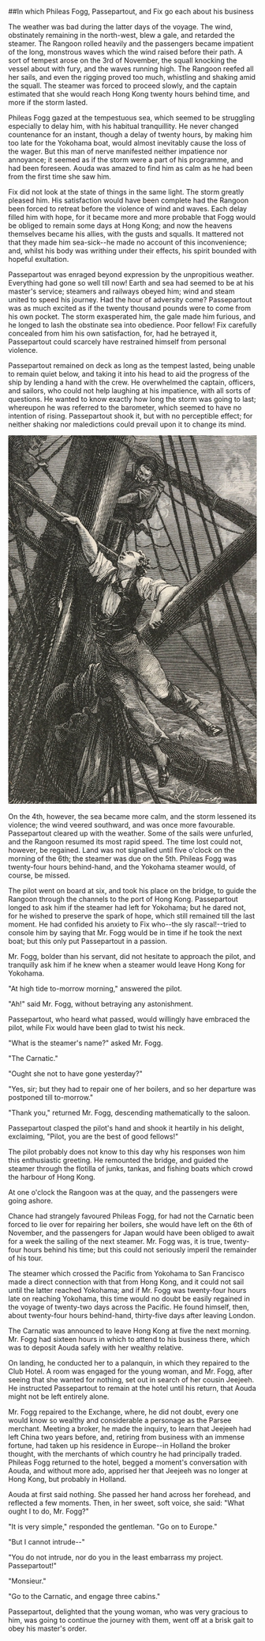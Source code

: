 ##In which Phileas Fogg, Passepartout, and Fix go each about his business

The weather was bad during the latter days of the voyage.  The wind,
obstinately remaining in the north-west, blew a gale, and retarded the
steamer.  The Rangoon rolled heavily and the passengers became
impatient of the long, monstrous waves which the wind raised before
their path.  A sort of tempest arose on the 3rd of November, the squall
knocking the vessel about with fury, and the waves running high.  The
Rangoon reefed all her sails, and even the rigging proved too much,
whistling and shaking amid the squall.  The steamer was forced to
proceed slowly, and the captain estimated that she would reach Hong
Kong twenty hours behind time, and more if the storm lasted.

Phileas Fogg gazed at the tempestuous sea, which seemed to be
struggling especially to delay him, with his habitual tranquillity.  He
never changed countenance for an instant, though a delay of twenty
hours, by making him too late for the Yokohama boat, would almost
inevitably cause the loss of the wager.  But this man of nerve
manifested neither impatience nor annoyance; it seemed as if the storm
were a part of his programme, and had been foreseen.  Aouda was amazed
to find him as calm as he had been from the first time she saw him.

Fix did not look at the state of things in the same light.  The storm
greatly pleased him.  His satisfaction would have been complete had the
Rangoon been forced to retreat before the violence of wind and waves.
Each delay filled him with hope, for it became more and more probable
that Fogg would be obliged to remain some days at Hong Kong; and now
the heavens themselves became his allies, with the gusts and squalls.
It mattered not that they made him sea-sick--he made no account of this
inconvenience; and, whilst his body was writhing under their effects,
his spirit bounded with hopeful exultation.

Passepartout was enraged beyond expression by the unpropitious weather.
Everything had gone so well till now!  Earth and sea had seemed to be
at his master's service; steamers and railways obeyed him; wind and
steam united to speed his journey.  Had the hour of adversity come?
Passepartout was as much excited as if the twenty thousand pounds were
to come from his own pocket.  The storm exasperated him, the gale made
him furious, and he longed to lash the obstinate sea into obedience.
Poor fellow!  Fix carefully concealed from him his own satisfaction,
for, had he betrayed it, Passepartout could scarcely have restrained
himself from personal violence.

Passepartout remained on deck as long as the tempest lasted, being
unable to remain quiet below, and taking it into his head to aid the
progress of the ship by lending a hand with the crew.  He overwhelmed
the captain, officers, and sailors, who could not help laughing at his
impatience, with all sorts of questions.  He wanted to know exactly how
long the storm was going to last; whereupon he was referred to the
barometer, which seemed to have no intention of rising.  Passepartout
shook it, but with no perceptible effect; for neither shaking nor
maledictions could prevail upon it to change its mind.

![He took a hand at everything and astonished the crew][1]

On the 4th, however, the sea became more calm, and the storm lessened
its violence; the wind veered southward, and was once more favourable.
Passepartout cleared up with the weather.  Some of the sails were
unfurled, and the Rangoon resumed its most rapid speed.  The time lost
could not, however, be regained.  Land was not signalled until five
o'clock on the morning of the 6th; the steamer was due on the 5th.
Phileas Fogg was twenty-four hours behind-hand, and the Yokohama
steamer would, of course, be missed.

The pilot went on board at six, and took his place on the bridge, to
guide the Rangoon through the channels to the port of Hong Kong.
Passepartout longed to ask him if the steamer had left for Yokohama;
but he dared not, for he wished to preserve the spark of hope, which
still remained till the last moment.  He had confided his anxiety to
Fix who--the sly rascal!--tried to console him by saying that Mr. Fogg
would be in time if he took the next boat; but this only put
Passepartout in a passion.

Mr. Fogg, bolder than his servant, did not hesitate to approach the
pilot, and tranquilly ask him if he knew when a steamer would leave
Hong Kong for Yokohama.

"At high tide to-morrow morning," answered the pilot.

"Ah!" said Mr. Fogg, without betraying any astonishment.

Passepartout, who heard what passed, would willingly have embraced the
pilot, while Fix would have been glad to twist his neck.

"What is the steamer's name?" asked Mr. Fogg.

"The Carnatic."

"Ought she not to have gone yesterday?"

"Yes, sir; but they had to repair one of her boilers, and so her
departure was postponed till to-morrow."

"Thank you," returned Mr. Fogg, descending mathematically to the saloon.

Passepartout clasped the pilot's hand and shook it heartily in his
delight, exclaiming, "Pilot, you are the best of good fellows!"

The pilot probably does not know to this day why his responses won him
this enthusiastic greeting.  He remounted the bridge, and guided the
steamer through the flotilla of junks, tankas, and fishing boats which
crowd the harbour of Hong Kong.

At one o'clock the Rangoon was at the quay, and the passengers were
going ashore.

Chance had strangely favoured Phileas Fogg, for had not the Carnatic
been forced to lie over for repairing her boilers, she would have left
on the 6th of November, and the passengers for Japan would have been
obliged to await for a week the sailing of the next steamer.  Mr. Fogg
was, it is true, twenty-four hours behind his time; but this could not
seriously imperil the remainder of his tour.

The steamer which crossed the Pacific from Yokohama to San Francisco
made a direct connection with that from Hong Kong, and it could not
sail until the latter reached Yokohama; and if Mr. Fogg was twenty-four
hours late on reaching Yokohama, this time would no doubt be easily
regained in the voyage of twenty-two days across the Pacific.  He found
himself, then, about twenty-four hours behind-hand, thirty-five days
after leaving London.

The Carnatic was announced to leave Hong Kong at five the next morning.
Mr. Fogg had sixteen hours in which to attend to his business there,
which was to deposit Aouda safely with her wealthy relative.

On landing, he conducted her to a palanquin, in which they repaired to
the Club Hotel.  A room was engaged for the young woman, and Mr. Fogg,
after seeing that she wanted for nothing, set out in search of her
cousin Jeejeeh.  He instructed Passepartout to remain at the hotel
until his return, that Aouda might not be left entirely alone.

Mr. Fogg repaired to the Exchange, where, he did not doubt, every one
would know so wealthy and considerable a personage as the Parsee
merchant.  Meeting a broker, he made the inquiry, to learn that Jeejeeh
had left China two years before, and, retiring from business with an
immense fortune, had taken up his residence in Europe--in Holland the
broker thought, with the merchants of which country he had principally
traded.  Phileas Fogg returned to the hotel, begged a moment's
conversation with Aouda, and without more ado, apprised her that
Jeejeeh was no longer at Hong Kong, but probably in Holland.

Aouda at first said nothing.  She passed her hand across her forehead,
and reflected a few moments.  Then, in her sweet, soft voice, she said:
"What ought I to do, Mr. Fogg?"

"It is very simple," responded the gentleman.  "Go on to Europe."

"But I cannot intrude--"

"You do not intrude, nor do you in the least embarrass my project.
Passepartout!"

"Monsieur."

"Go to the Carnatic, and engage three cabins."

Passepartout, delighted that the young woman, who was very gracious to
him, was going to continue the journey with them, went off at a brisk
gait to obey his master's order.

[1]: source/verne_80days/img/24.jpg
